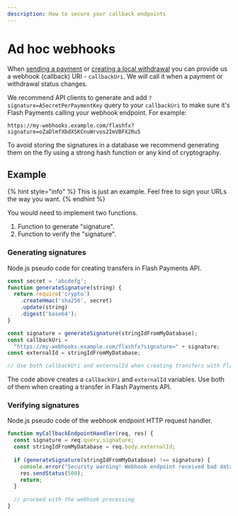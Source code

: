 ```yaml
---
description: How to secure your callback endpoints
---
```


# Ad hoc webhooks

When [sending a payment](../payments/send-funds.md) or [creating a local withdrawal](../withdrawals/withdraw-funds.md) you can provide us a webhook (callback) URI - `callbackUri`. We will call it when a payment or withdrawal status changes.

We recommend API clients to generate and add `?signature=ASecretPerPaymentKey` query to your `callbackUri` to make sure it's Flash Payments calling your webhook endpoint. For example:

```
https://my-webhooks.example.com/flashfx?signature=oZaDlmfXbdXSKCnuWrvos2ImVBFX2Ru5
```

To avoid storing the signatures in a database we recommend generating them on the fly using a strong hash function or any kind of cryptography.

## Example

{% hint style="info" %}
This is just an example. Feel free to sign your URLs the way you want.
{% endhint %}

You would need to implement two functions.

1. Function to generate "signature".
2. Function to verify the "signature".

### Generating signatures

Node.js pseudo code for creating transfers in Flash Payments API.

```javascript
const secret = 'abcdefg';
function generateSignature(string) {
  return require('crypto')
    .createHmac('sha256', secret)
    .update(string)
    .digest('base64');
}

const signature = generateSignature(stringIdFromMyDatabase);
const callbackUri = 
  "https://my-webhooks.example.com/flashfx?signature=" + signature;
const externalId = stringIdFromMyDatabase;

// Use both callbackUri and externalId when creating transfers with Flash Payments API
```

The code above creates a `callbackUri` and `externalId` variables. Use both of them when creating a transfer in Flash Payments API.

### Verifying signatures

Node.js pseudo code of the webhook endpoint HTTP request handler.

```javascript
function myCallbackEndpointHandler(req, res) {
  const signature = req.query.signature;
  const stringIdFromMyDatabase = req.body.externalId;
  
  if (generateSignature(stringIdFromMyDatabase) !== signature) {
    console.error("Security warning! Webhook endpoint received bad data", req);
    res.sendStatus(500);
    return;
  }
  
  // proceed with the webhook processing
}
```
